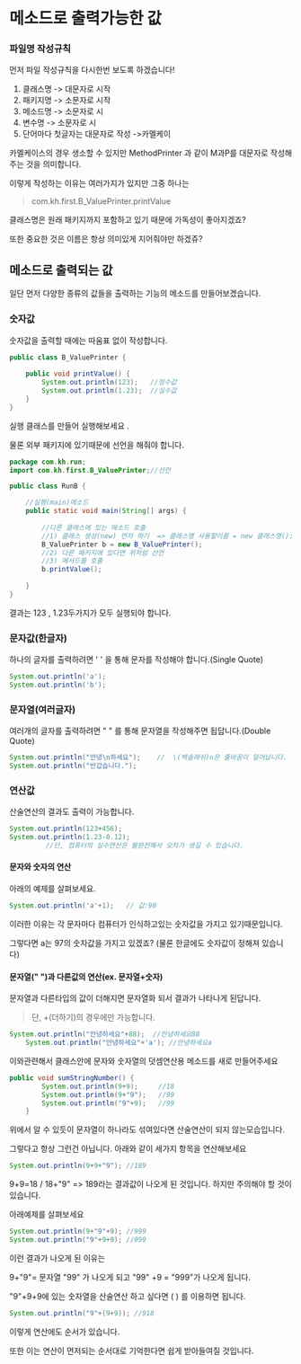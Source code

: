 # 메소드로 출력가능한 값

### 파일명 작성규칙 

먼저 파일 작성규칙을 다시한번 보도록 하겠습니다!

1. 클래스명 -&gt; 대문자로 시작
2. 패키지명 -&gt; 소문자로 시작
3. 메소드명 -&gt; 소문자로 시
4. 변수명     -&gt; 소문자로 시
5. 단어마다 첫글자는 대문자로 작성 -&gt;카멜케이

카멜케이스의 경우 생소할 수 있지만 MethodPrinter 과 같이 M과P를 대문자로 작성해주는 것을 의미합니다.

이렇게 작성하는 이유는 여러가지가 있지만 그중 하나는 

> com.kh.first.B\_ValuePrinter.printValue

클래스명은 원래 패키지까지 포함하고 있기 때문에 가독성이 좋아지겠죠?

또한 중요한 것은 이름은 항상 의미있게 지어줘야만 하겠쥬?



## 메소드로 출력되는 값 

일단 먼저 다양한 종류의 값들을 출력하는 기능의 메소드를 만들어보겠습니다.

### 숫자값 

숫자값을 출력할 때에는 따움표 없이 작성합니다.

```java
public class B_ValuePrinter { 
	
	public void printValue() {
		System.out.println(123);   //정수값
		System.out.println(1.23);  //실수값
	}
}

```

실행 클래스를 만들어 실행해보세요 . 

물론 외부 패키지에 있기때문에 선언을 해줘야 합니다.

```java
package com.kh.run;
import com.kh.first.B_ValuePrinter;//선언

public class RunB {

	//실행(main)메소드
	public static void main(String[] args) {
		
		//다른 클래스에 있는 메소드 호출
		//1) 클래스 생성(new) 먼저 하기  => 클래스명 사용할이름 = new 클래스명();
		B_ValuePrinter b = new B_ValuePrinter();
		//2) 다른 패키지에 있다면 위처럼 선언
		//3) 메서드를 호출
		b.printValue();
		
	}
}
```

결과는 123 , 1.23두가지가 모두 실행되야 합니다.



### 문자값\(한글자\)

하나의 글자를 출력하려면  '   '  을 통해 문자를 작성해야 합니다.\(Single Quote\)

```java
System.out.println('a');
System.out.println('b');
```

### 문자열\(여러글자\)

여러개의 글자를 출력하려면 " " 를 통해 문자열을 작성해주면 됩답니다.\(Double Quote\)

```java
System.out.println("안녕\n하세요");    //  \(백슬래쉬)n은 줄바꿈이 일어납니다.
System.out.println("반갑습니다.");
```

### 

### 연산값

산술연산의 결과도 출력이 가능합니다.

```java
System.out.println(123+456);
System.out.println(1.23-0.12); 
		 //단, 컴퓨터의 실수연산은 불완전해서 오차가 생길 수 있습니다.
```

#### 문자와 숫자의 연산

아래의 예제를 살펴보세요.

```java
System.out.println('a'+1);   // 값:98
```

이러한 이유는 각 문자마다 컴퓨터가 인식하고있는 숫자값을 가지고 있기때문입니다.

그렇다면 a는 97의 숫자값을 가지고 있겠죠? \(물론 한글에도 숫자값이 정해져 있습니다\)

#### 문자열\(" "\)과 다른값의 연산\(ex. 문자열+숫자\)

문자열과 다른타입의 값이 더해지면 문자열화 되서 결과가 나타나게 된답니다.

> 단, +\(더하기\)의 경우에만 가능합니다.

```java
System.out.println("안녕하세요"+88);  //안녕하세요88
	System.out.println("안녕하세요"+'a'); //안녕하세요a
```



이와관련해서 클래스안에 문자와 숫자열의 덧셈연산용 메소드를 새로 만들어주세요

```java
public void sumStringNumber() {
		System.out.println(9+9);     //18
		System.out.println(9+"9");   //99
		System.out.println("9"+9);   //99
	}
```

위에서 알 수 있듯이 문자열이 하나라도 섞여있다면 산술연산이 되지 않는모습입니다.

그렇다고 항상 그런건 아닙니다. 아래와 같이 세가지 항목을 연산해보세요

```java
System.out.println(9+9+"9"); //189
```

9+9=18   /   18+"9" =&gt; 189라는 결과값이 나오게 된 것입니다. 하지만 주의해야 할 것이 있습니다.

아래예제를 살펴보세요

```java
System.out.println(9+"9"+9); //999
System.out.println("9"+9+9); //999
```

이런 결과가 나오게 된 이유는 

9+"9"= 문자열 "99" 가 나오게 되고 "99" +9 = "999"가 나오게 됩니다. 

"9"+9+9에 있는 숫자열을 산술연산 하고 싶다면 \( \) 를 이용하면 됩니다.

```java
System.out.println("9"+(9+9)); //918
```

이렇게 연산에도 순서가 있습니다.

또한 이는 연산이 먼저되는 순서대로 기억한다면 쉽게 받아들여질 것입니다.

